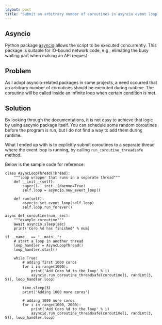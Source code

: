 ```yaml
---
layout: post
title: "Submit an arbitrary number of coroutines in asyncio event loop during runtime"
---
```


## Asyncio

Python package [asyncio](https://docs.python.org/3/library/asyncio.html) allows the script to be executed concurrently. This package is suitable for IO-bound network code, e.g., elimating the busy waiting part when making an API request.

## Problem

As I adopt asyncio-related packages in some projects, a need occurred that an arbitrary number of coroutines should be executed during runtime. The coroutine will be called inside an infinite loop when certain condition is met. 

## Solution

By looking through the documentations, it is not easy to achieve that logic by using ascynio package itself. You can schedule some random coroutines before the program is run, but I do not find a way to add them during runtime. 

What I ended up with is to explicitly submit coroutines to a separate thread where the event loop is running, by calling `run_coroutine_threadsafe` method.

Below is the sample code for reference:

```
class AsyncLoopThread(Thread):
    """loop wrapper that runs in a separate thread"""
    def __init__(self):
        super().__init__(daemon=True)
        self.loop = asyncio.new_event_loop()

    def run(self):
        asyncio.set_event_loop(self.loop)
        self.loop.run_forever()

async def coroutine(num, sec):
    """example coroutine"""
    await asyncio.sleep(sec)
    print('Coro %d has finished' % num)

if __name__ == '__main__':
    # start a loop in another thread
    loop_handler = AsyncLoopThread()
    loop_handler.start()

    while True:
        # adding first 1000 coros
        for i in range(1000):
            print('Add Coro %d to the loop' % i)
            asyncio.run_coroutine_threadsafe(coroutine(i, randint(3, 5)), loop_handler.loop)

        time.sleep(3)
        print('Adding 1000 more coros')

        # adding 1000 more coros
        for i in range(1000, 2000):
            print('Add Coro %d to the loop' % i)
            asyncio.run_coroutine_threadsafe(coroutine(i, randint(3, 5)), loop_handler.loop)
```
